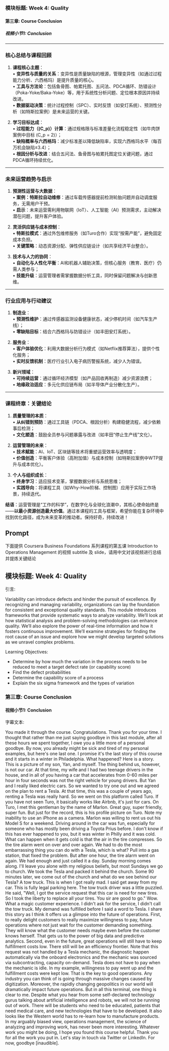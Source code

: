 ### 模块标题: Week 4: Quality  
#### 第三章: Course Conclusion  
##### 视频小节1: Conclusion  

---

### **核心总结与课程回顾**  
1. **课程核心主题**：  
   • **变异性与质量的关系**：变异性是质量缺陷的根源，管理变异性（如通过过程能力分析、六西格玛）是提升质量的核心。  
   • **工具与方法论**：包括鱼骨图、帕累托图、五问法、PDCA循环、防错设计（Poka-Yoke/Baka-Yoke）等，用于系统性分析问题、定位根本原因并持续改进。  
   • **数据驱动决策**：统计过程控制（SPC）、实时反馈（如安灯系统）、预测性分析（如特斯拉案例）是未来运营的关键。  

2. **学习目标达成**：  
   • **过程能力（\(C_p\)）计算**：通过规格限与标准差量化流程稳定性（如牛肉饼案例中目标 \(C_p = 2\)）；  
   • **缺陷概率与六西格玛**：减少标准差以降低缺陷率，实现六西格玛水平（每百万机会缺陷≤3.4）；  
   • **根因分析与改进**：结合五问法、鱼骨图与帕累托图定位关键问题，通过PDCA循环持续优化。  

---

### **未来运营趋势与启示**  
1. **预测性运营与大数据**：  
   • **案例：特斯拉自动维修**：通过车载传感器提前检测轮胎问题并自动调度服务，无需用户干预。  
   • **启示**：未来运营需利用物联网（IoT）、人工智能（AI）预测需求，主动解决潜在问题，提升客户体验。  

2. **灵活供应链与成本控制**：  
   • **特斯拉模式**：通过外包维修服务（如Turo合作）实现“按需产能”，避免固定成本负担。  
   • **关键策略**：动态资源分配、弹性供应链设计（如共享经济平台整合）。  

3. **技术与人力的协同**：  
   • **自动化与人性化平衡**：AI和机器人辅助决策，但核心服务（教育、医疗）仍需人类参与；  
   • **技能升级**：运营管理者需掌握数据分析工具，同时保留问题解决与创新思维。  

---

### **行业应用与行动建议**  
1. **制造业**：  
   • **预测性维护**：通过传感器监测设备健康状态，减少停机时间（如汽车生产线）；  
   • **零缺陷目标**：结合六西格玛与防错设计（如丰田安灯系统）。  

2. **服务业**：  
   • **客户体验优化**：利用大数据分析行为模式（如Netflix推荐算法），提供个性化服务；  
   • **实时反馈机制**：医疗行业引入电子病历警报系统，减少人为错误。  

3. **新兴领域**：  
   • **可持续运营**：通过循环经济模型（如产品回收再制造）减少资源浪费；  
   • **地缘政治适应**：多元化供应链布局（如半导体产业分散化生产）。  

---

### **课程终章：关键结论**  
1. **质量管理的本质**：  
   • **从纠错到预防**：通过工具链（PDCA、根因分析）构建稳健流程，减少依赖事后检测；  
   • **文化塑造**：鼓励全员参与问题暴露与改进（如丰田“停止生产线”文化）。  

2. **运营管理的未来**：  
   • **技术赋能**：AI、IoT、区块链等技术将重塑运营效率与透明度；  
   • **价值创造**：平衡客户体验（高附加值）与成本控制（如特斯拉案例中WTP提升与成本优化）。  

3. **个人与组织成长**：  
   • **终身学习**：适应技术变革，掌握数据分析与系统思维；  
   • **实践导向**：将课程工具（如Why-How阶梯、控制图）应用于实际工作场景，持续迭代。  

**结语**：运营管理是“工作的科学”，在数字化与全球化浪潮中，其核心使命始终是——**以最小资源创造最大价值**。通过本课程的工具与框架，希望你能在复杂环境中找到优化路径，成为未来变革的推动者。保持好奇，持续改进！

## Prompt

下面提供 Coursera Business Foundations 系列课程的第五课 Introduction to Operations Management 的视频 subtitle 及 slide，请用中文对该视频进行总结并提炼关键结论

## 模块标题: Week 4: Quality

引言: 

Variability can introduce defects and hinder the pursuit of excellence. By recognizing and managing variability, organizations can lay the foundation for consistent and exceptional quality standards. This module introduces frameworks that provide systematic ways to analyze variability. We’ll look at how statistical analysis and problem-solving methodologies can enhance quality. We’ll also explore the power of real-time information and how it fosters continuous improvement. We’ll examine strategies for finding the root cause of an issue and explore how we might develop targeted solutions as we unravel complex problems.

Learning Objectives:
- Determine by how much the variation in the process needs to be reduced to meet a target defect rate (or capability score)
- Find the defect probabilities
- Determine the capability score of a process
- Explain the six sigma framework and the types of variation

### 第三章: Course Conclusion

#### 视频小节1: Conclusion

字幕文本: 

You made it through the course. Congratulations. Thank you for your time. I thought that rather than me just saying goodbye in this last module, after all these hours we spent together, I owe you a little more of a personal goodbye. By now, you already might be sick and tired of my personal examples, but here's one last one. I promise it's the last story of this course and it starts in a winter in Philadelphia. What happened? Here is a story. This is a picture of my son, Yan, and myself. The thing behind us, however, is not our car. At that time, my wife and I had two teenage drivers in the house, and in all of you having a car that accelerates from 0-60 miles per hour in four seconds was not the right vehicle for young drivers. But Yan and I really liked electric cars. So we wanted to try one out and we agreed on the plan to rent a Tesla. At that time, this was a couple of years ago, renting a Tesla was really hard. So we went on this platform called Turo. If you have not seen Turo, it basically works like Airbnb, it's just for cars. On Turo, I met this gentleman by the name of Marlon. Great guy, super friendly, super fun. But just for the record, this is his profile picture on Turo. Note my inability to use an iPhone as a camera. Marlon was willing to rent us out his Model S for a weekend. Driving around in the car was fun, especially for someone who has mostly been driving a Toyota Prius before. I don't know if this has ever happened to you, but it was winter in Philly and it was cold. What can happen when it gets cold is that the air in the tire compresses. So the tire alarm went on over and over again. We had to do the most embarrassing thing you can do with a Tesla, which is what? Pull into a gas station, that fixed the problem. But after one hour, the tire alarm went on again. We had enough and just called it a day. Sunday morning comes along. I'll leave you alone with my religious beliefs, but most Sundays we go to church. We took the Tesla and packed it behind the church. Some 90 minutes later, we come out of the church and what do we see behind our Tesla? A tow truck. This is when I got really mad. I said get away from my car. This is fully legal parking here. The tow truck driver was a little puzzled. He said, "Well, I got the service request that this car is need for new tires. So I took the liberty to replace all your tires. You sir are good to go." Wow. What a magic customer experience. I didn't ask for the service, I didn't call the tow truck. My demand was fulfilled before I said a word to Tesla. I share this story as I think it offers us a glimpse into the future of operations. First, to really delight customers to really maximize willingness to pay, future operations where not just wait for the customer demanding something. They will know what the customer needs maybe even before the customer knows herself. That gets us to the power of big data and predictive analytics. Second, even in the future, great operations will still have to keep fulfillment costs low. There still will be an efficiency frontier. Note that this request was not handled by a Tesla mechanic, the diagnostic happen automatically via the onboard electronics and the mechanic was sourced via subcontracting, capacity on-demand. Tesla does not have to pay when the mechanic is idle. In my example, willingness to pay went up and the fulfillment costs were kept low. That is the key to good operations. Any industry you can think of is going through massive changes caused by digitization. Moreover, the rapidly changing geopolitics in our world will dramatically impact future operations. But in all this terminal, one thing is clear to me. Despite what you hear from some self-declared technology gurus talking about artificial intelligence and robots, we will not be running out of work. There will be students who need to be educated, patients that need medical care, and new technologies that have to be developed. It also looks like the Western world has to re-learn how to manufacture products. In my arguably biased view, operations management, the science of analyzing and improving work, has never been more interesting. Whatever work you might be doing, I hope you found this course helpful. Thank you for all the work you put in. Let's stay in touch via Twitter or LinkedIn. For now, goodbye [inaudible].
